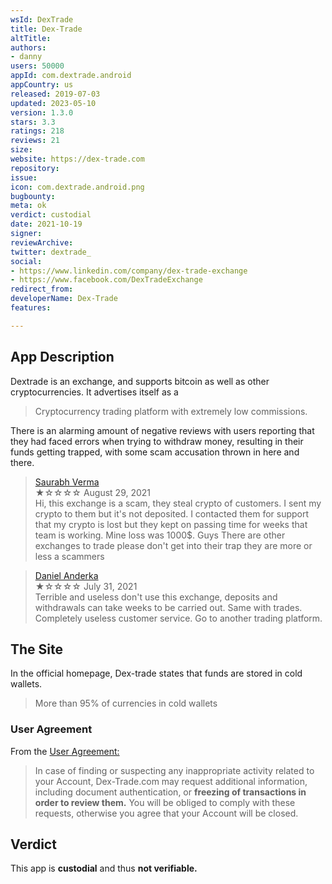 ```yaml
---
wsId: DexTrade
title: Dex-Trade
altTitle: 
authors:
- danny
users: 50000
appId: com.dextrade.android
appCountry: us
released: 2019-07-03
updated: 2023-05-10
version: 1.3.0
stars: 3.3
ratings: 218
reviews: 21
size: 
website: https://dex-trade.com
repository: 
issue: 
icon: com.dextrade.android.png
bugbounty: 
meta: ok
verdict: custodial
date: 2021-10-19
signer: 
reviewArchive: 
twitter: dextrade_
social:
- https://www.linkedin.com/company/dex-trade-exchange
- https://www.facebook.com/DexTradeExchange
redirect_from: 
developerName: Dex-Trade
features: 

---
```


## App Description
Dextrade is an exchange, and supports bitcoin as well as other cryptocurrencies. It advertises itself as a 

> Cryptocurrency trading platform with extremely low commissions.

There is an alarming amount of negative reviews with users reporting that they had faced errors when trying to withdraw money, resulting in their funds getting trapped, with some scam accusation thrown in here and there.

> [Saurabh Verma](https://play.google.com/store/apps/details?id=com.dextrade.android&reviewId=gp%3AAOqpTOE1OTl__k28EtIoND77RiiV7QWbCEXgxVRiHpFGziRZI9TxW-QcjXEUf_r6fhua5WGgzCC54TsVvCMxKg)<br>
  ★☆☆☆☆ August 29, 2021 <br>
       Hi, this exchange is a scam, they steal crypto of customers. I sent my crypto to them but it's not deposited. I contacted them for support that my crypto is lost but they kept on passing time for weeks that team is working. Mine loss was 1000$. Guys There are other exchanges to trade please don't get into their trap they are more or less a scammers
    
       
 > [Daniel Anderka](https://play.google.com/store/apps/details?id=com.dextrade.android&reviewId=gp%3AAOqpTOFxlgTKUJNzkmqrOl_FQLqRGgHg9B_z2gJobUmpxhr6P-D6V4beNU4dhZ6LUcDu-44JpUZ0p9BAtLy8EQ)<br>
  ★☆☆☆☆ July 31, 2021 <br>
       Terrible and useless don't use this exchange, deposits and withdrawals can take weeks to be carried out. Same with trades. Completely useless customer service. Go to another trading platform.
       
## The Site
In the official homepage, Dex-trade states that funds are stored in cold wallets.

> More than 95% of currencies in cold wallets

### User Agreement
From the [User Agreement:](https://dex-trade.com/info/terms-of-use)

> In case of finding or suspecting any inappropriate activity related to your Account, Dex-Trade.com may request additional information, including document authentication, or **freezing of transactions in order to review them.** You will be obliged to comply with these requests, otherwise you agree that your Account will be closed.

## Verdict
This app is **custodial** and thus **not verifiable.**
